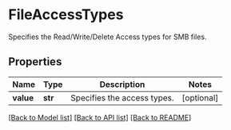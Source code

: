 # FileAccessTypes

Specifies the Read/Write/Delete Access types for SMB files.

## Properties
Name | Type | Description | Notes
------------ | ------------- | ------------- | -------------
**value** | **str** | Specifies the access types. | [optional] 

[[Back to Model list]](../README.md#documentation-for-models) [[Back to API list]](../README.md#documentation-for-api-endpoints) [[Back to README]](../README.md)


